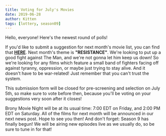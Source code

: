 ```yaml
---
title: Voting for July's Movies
date: 2019-06-28
author: Kitten
tags: [lottery, season09]
---
```


Hello, everyone!  Here's the newest round of polls!

If you'd like to submit a suggestion for next month's movie list, you can find that **[HERE][lotto]**. Next month's theme is **"RESISTANCE"**.  We're looking to put up a good fight against The Man, and we're not gonna let him keep us down!  So we're looking for any films which feature a small band of fighters facing off against tyranny, oppression, or maybe just trying to stay alive.  And it doesn't have to be war-related!  Just remember that you can't trust the system.

This submission form will be closed for pre-screening and selection on July 5th, so make sure to vote before then, because you'll be voting on your suggestions very soon after it closes!

Brony Movie Night will be at its usual time: 7:00 EDT on Friday, and 2:00 PM EDT on Saturday.  All of the films for next month will be announced in our next news post.  Hope to see you then!  And don't forget: Season 9 has finally begun!  We will be airing new episodes live as we usually do, so be sure to tune in for that!

[lotto]: https://docs.google.com/forms/d/e/1FAIpQLSdo5bB_vjKyUOKmb2eYwYnxpWdopX48GC3mYS7RlDqN4rvn4g/viewform
